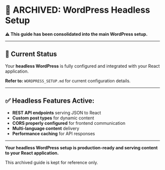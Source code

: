 # 🔄 ARCHIVED: WordPress Headless Setup

**⚠️ This guide has been consolidated into the main WordPress setup.**

---

## 🎯 **Current Status**

Your **headless WordPress** is fully configured and integrated with your React application.

**Refer to:** `WORDPRESS_SETUP.md` for current configuration details.

---

## ✅ **Headless Features Active:**

- **REST API endpoints** serving JSON to React
- **Custom post types** for dynamic content
- **CORS properly configured** for frontend communication
- **Multi-language content** delivery
- **Performance caching** for API responses

---

**Your headless WordPress setup is production-ready and serving content to your React application.**

This archived guide is kept for reference only.